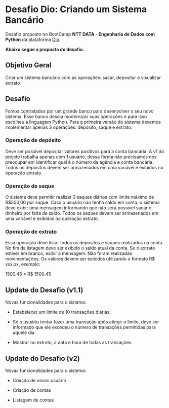 # Desafio Dio: Criando um Sistema Bancário
Desafio proposto no BootCamp  **NTT DATA - Engenharia de Dados com Python** da plataforma [Dio](https://web.dio.me/).

**Abaixo segue a proposta do desafio.**


## Objetivo Geral
 Criar um sistema bancário com as operações: sacar, depositar e visualizar extrato

## Desafio
Fomos contratados por um grande banco para desenvolver o seu novo sistema. Esse banco deseja modernizar suas operações e para isso escolheu a linguagem Python. Para a primeira versão do sistema devemos implementar apenas 3 operações: depósito, saque e extrato.

### Operação de depósito
Deve ser possível depositar valores positivos para a conta bancária. A v1 do projeto trabalha apenas com 1 usuário, dessa forma não precisamos nos preocupar em identificar qual é o número da agência e conta bancária. Todos os depósitos devem ser armazenados em uma variável e exibidos na operação extrato.

### Operação de saque
O sistema deve permitir realizar 3 saques diários com limite máximo de R$500,00 por saque. Caso o usuário não tenha saldo em conta, o sistema deve exibir uma mensagem informando que não será possível sacar o dinheiro por falta de saldo. Todos os saques devem ser armazenados em uma variável e exibidos na operação extrato.

### Operação de extrato
Essa operação deve listar todos os depósitos e saques realizados na conta. No fim da listagem deve ser exibido o saldo atual da conta. Se o extrato estiver em branco, exibir a mensagem: Não foram realizadas movimentações.
Os valores devem ser exibidos utilizando o formato R$ xxx.xx, exemplo:

1500.45 = R$ 1500.45


## Update do Desafio (v1.1)

Novas funcionalidades para o sistema:

- Estabelecer um limite de 10 transações diárias.

- Se o usuário tentar fazer uma transação após atingir o limite, deve ser informado que ele excedeu o número de transações permitidas para aquele dia.

- Mostrar no extrato, a data e hora de todas as transações.


## Update do Desafio (v2)

Novas funcionalidades para o sistema:

 - Criação de novos usuário

 - Criação de contas

 - Listagem de contas